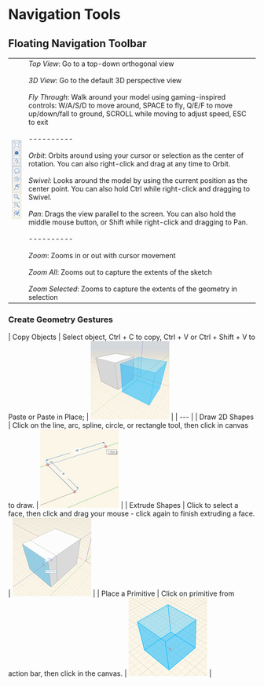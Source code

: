 # Navigation Tools

## Floating Navigation Toolbar 
    
| | |
| ---- | ---- |
| ![](Images/GUID-67C6ED8B-13C8-4166-B54D-39616A8F3CB5-low.png) | *Top View*: Go to a top-down orthogonal view<br><br>*3D View*: Go to the default 3D perspective view<br><br>*Fly Through*: Walk around your model using gaming-inspired controls: W/A/S/D to move around, SPACE to fly, Q/E/F to move up/down/fall to ground, SCROLL while moving to adjust speed, ESC to exit<br><br>----------<br><br>*Orbit*: Orbits around using your cursor or selection as the center of rotation. You can also right-click and drag at any time to Orbit.<br><br>*Swivel*: Looks around the model by using the current position as the center point. You can also hold Ctrl while right-click and dragging to Swivel. <br><br>*Pan*: Drags the view parallel to the screen. You can also hold the middle mouse button, or Shift while right-click and dragging to Pan.<br><br>----------<br><br>*Zoom*: Zooms in or out with cursor movement<br><br>*Zoom All*: Zooms out to capture the extents of the sketch <br><br>*Zoom Selected*: Zooms to capture the extents of the geometry in selection<br> |


### Create Geometry Gestures

| Copy Objects | Select object, Ctrl + C to copy, Ctrl + V or Ctrl + Shift + V to Paste or Paste in Place;  | ![](Images/GUID-259ECCFB-1E73-4F8D-841F-E9DBBCCA2703-low.png) |
| --- |
| Draw 2D Shapes | Click on the line, arc, spline, circle, or rectangle tool, then click in canvas to draw. | ![](Images/GUID-480B99B0-30BB-47AD-A5A5-00489289F5B5-low.png) |
| Extrude Shapes | Click to select a face, then click and drag your mouse - click again to finish extruding a face. | ![](Images/GUID-CAF089B7-8EA3-4ECD-B5F6-A6737FAA26F4-low.png) |
| Place a Primitive | Click on primitive from action bar, then click in the canvas. | ![](Images/GUID-853590B0-9195-466B-AFBF-C4A8332DAEEC-low.png) |




